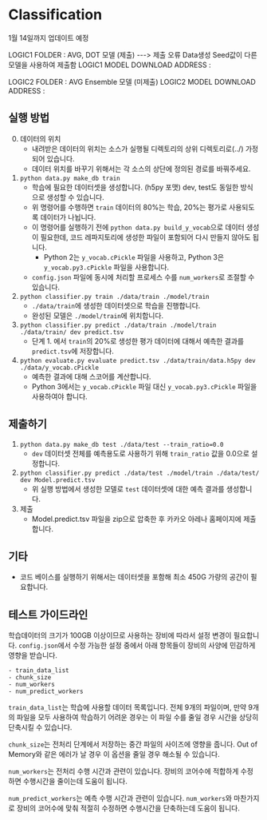 # Classification

1월 14일까지 업데이트 예정

LOGIC1 FOLDER : AVG, DOT 모델 (제출) ---> 제출 오류 Data생성 Seed값이 다른 모델을 사용하여 제출함
LOGIC1 MODEL DOWNLOAD ADDRESS : 

LOGIC2 FOLDER : AVG Ensemble 모델 (미제출)
LOGIC2 MODEL DOWNLOAD ADDRESS : 


## 실행 방법

0. 데이터의 위치
    - 내려받은 데이터의 위치는 소스가 실행될 디렉토리의 상위 디렉토리로(../) 가정되어 있습니다.
    - 데이터 위치를 바꾸기 위해서는 각 소스의 상단에 정의된 경로를 바꿔주세요.
1. `python data.py make_db train`
    - 학습에 필요한 데이터셋을 생성합니다. (h5py 포맷) dev, test도 동일한 방식으로 생성할 수 있습니다.
    - 위 명령어를 수행하면 `train` 데이터의 80%는 학습, 20%는 평가로 사용되도록 데이터가 나뉩니다.
    - 이 명령어를 실행하기 전에 `python data.py build_y_vocab`으로 데이터 생성이 필요한데, 코드 레파지토리에 생성한 파일이 포함되어 다시 만들지 않아도 됩니다. 
      - Python 2는 `y_vocab.cPickle` 파일을 사용하고, Python 3은 `y_vocab.py3.cPickle` 파일을 사용합니다.
    - `config.json` 파일에 동시에 처리할 프로세스 수를 `num_workers`로 조절할 수 있습니다.
2. `python classifier.py train ./data/train ./model/train`
    - `./data/train`에 생성한 데이터셋으로 학습을 진행합니다.
    - 완성된 모델은 `./model/train`에 위치합니다.
3. `python classifier.py predict ./data/train ./model/train ./data/train/ dev predict.tsv`
    - 단계 1. 에서 `train`의 20%로 생성한 평가 데이터에 대해서 예측한 결과를 `predict.tsv`에 저장합니다.
4. `python evaluate.py evaluate predict.tsv ./data/train/data.h5py dev ./data/y_vocab.cPickle`
    - 예측한 결과에 대해 스코어를 계산합니다.
    - Python 3에서는 `y_vocab.cPickle` 파일 대신 `y_vocab.py3.cPickle` 파일을 사용하여야 합니다.


## 제출하기
1. `python data.py make_db test ./data/test --train_ratio=0.0`
    - `dev` 데이터셋 전체를 예측용도로 사용하기 위해 `train_ratio` 값을 0.0으로 설정합니다.
2. `python classifier.py predict ./data/test ./model/train ./data/test/ dev Model.predict.tsv`
    - 위 실행 방법에서 생성한 모델로 `test` 데이터셋에 대한 예측 결과를 생성합니다.
3. 제출
    - Model.predict.tsv 파일을 zip으로 압축한 후 카카오 아레나 홈페이지에 제출합니다.
    
    
## 기타
- 코드 베이스를 실행하기 위해서는 데이터셋을 포함해 최소 450G 가량의 공간이 필요합니다.

## 테스트 가이드라인
학습데이터의 크기가 100GB 이상이므로 사용하는 장비에 따라서 설정 변경이 필요합니다. `config.json`에서 수정 가능한 설정 중에서 아래 항목들이 장비의 사양에 민감하게 영향을 받습니다.

    - train_data_list
    - chunk_size
    - num_workers
    - num_predict_workers


`train_data_list`는 학습에 사용할 데이터 목록입니다. 전체 9개의 파일이며, 만약 9개의 파일을 모두 사용하여 학습하기 어려운 경우는 이 파일 수를 줄일 경우 시간을 상당히 단축시킬 수 있습니다. 

`chunk_size`는 전처리 단계에서 저장하는 중간 파일의 사이즈에 영향을 줍니다. Out of Memory와 같은 에러가 날 경우 이 옵션을 줄일 경우 해소될 수 있습니다.

`num_workers`는 전처리 수행 시간과 관련이 있습니다. 장비의 코어수에 적합하게 수정하면 수행시간을 줄이는데 도움이 됩니다.

`num_predict_workers`는 예측 수행 시간과 관련이 있습니다. `num_workers`와 마찬가지로 장비의 코어수에 맞춰 적절히 수정하면 수행시간을 단축하는데 도움이 됩니다.

